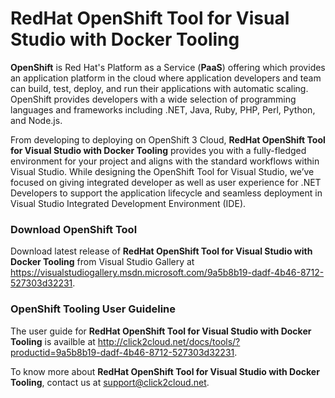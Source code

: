 # RedHat OpenShift Tool for Visual Studio with Docker Tooling

**OpenShift** is Red Hat's Platform as a Service (**PaaS**) offering which provides an application platform in the cloud where application developers and team can build, test, deploy, and run their applications with automatic scaling. OpenShift provides developers with a wide selection of programming languages and frameworks including .NET, Java, Ruby, PHP, Perl, Python, and Node.js.

From developing to deploying on OpenShift 3 Cloud, **RedHat OpenShift Tool for Visual Studio with Docker Tooling** provides you with a fully-fledged environment for your project and aligns with the standard workflows within Visual Studio. While designing the OpenShift Tool for Visual Studio, we’ve focused on giving integrated developer as well as user experience for .NET Developers to support the application lifecycle and seamless deployment in Visual Studio Integrated Development Environment (IDE).

### Download OpenShift Tool
Download latest release of **RedHat OpenShift Tool for Visual Studio with Docker Tooling** from Visual Studio Gallery at  https://visualstudiogallery.msdn.microsoft.com/9a5b8b19-dadf-4b46-8712-527303d32231. 

### OpenShift Tooling User Guideline
The user guide for **RedHat OpenShift Tool for Visual Studio with Docker Tooling** is availble at http://click2cloud.net/docs/tools/?productid=9a5b8b19-dadf-4b46-8712-527303d32231. 



To know more about **RedHat OpenShift Tool for Visual Studio with Docker Tooling**, contact us at support@click2cloud.net.
